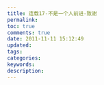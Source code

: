 ```yaml
---
title: 连载17-不是一个人前进-致谢
permalink:
toc: true
comments: true
date: 2011-11-11 15:12:49
updated:
tags:
categories:
keywords:
description:
---
```

